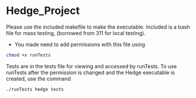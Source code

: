 # Hedge_Project

Please use the included makefile to make the executable.
Included is a bash file for mass testing, (borrowed from 311 for local testing).
 - You made need to add permissions with this file using 
 ```bash 
 chmod +x runTests
 ```
Tests are in the tests file for viewing and accessed by runTests.
To use runTests after the permission is changed and the Hedge executable is created, use the command 
```bash
./runTests hedge tests
```